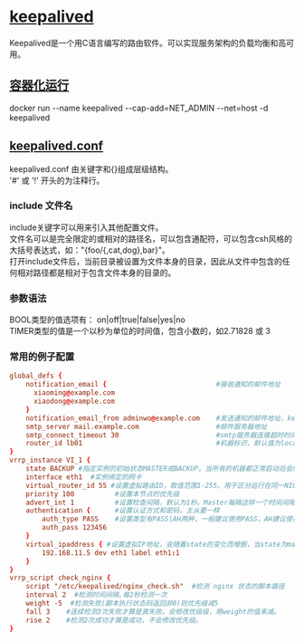 # [keepalived](https://www.keepalived.org/index.html)

Keepalived是一个用C语言编写的路由软件。可以实现服务架构的负载均衡和高可用。

## [容器化运行](https://github.com/acassen/keepalived/tree/master/docker)

docker run --name keepalived --cap-add=NET_ADMIN --net=host -d keepalived

## [keepalived.conf](https://www.keepalived.org/manpage.html)

keepalived.conf 由关键字和{}组成层级结构。  
'#' 或 '!' 开头的为注释行。  

### include 文件名

include关键字可以用来引入其他配置文件。  
文件名可以是完全限定的或相对的路径名，可以包含通配符，可以包含csh风格的大括号表达式，如："{foo/{,cat,dog},bar}"。  
打开include文件后，当前目录被设置为文件本身的目录，因此从文件中包含的任何相对路径都是相对于包含文件本身的目录的。  

### 参数语法

BOOL类型的值选项有： on|off|true|false|yes|no  
TIMER类型的值是一个以秒为单位的时间值，包含小数的，如2.71828 或 3  

### 常用的例子配置

```conf
global_defs {
    notification_email {                           #接收通知的邮件地址
      xiaoming@example.com
      xiaodong@example.com
    }
    notification_email_from adminwo@example.com    #发送通知的邮件地址，keepalived在发生例如切换操作时会发送通知邮件。
    smtp_server mail.example.com                   #邮件服务器地址
    smtp_connect_timeout 30                        #smtp服务器连接超时时间
    router_id lb01                                 #机器标识，默认值为local host name
}
vrrp_instance VI_1 {
    state BACKUP #指定实例的初始状态MASTER或BACKUP。当所有的机器都正常启动后会触发选举机制，优先权最高的会成master节点，所以初始状态不一定是最终状态 
    interface eth1  #实例绑定的网卡
    virtual_router_id 55 #设置虚拟路由ID，取值范围1-255。用于区分运行在同一NIC上的多个vrrpd实例。
    priority 100          #设置本节点的优先级
    advert_int 1          #设置检查间隔，默认为1秒。Master每隔这样一个时间间隔会发送广播报文以通知组内其它路由器自己正常工作
    authentication {      #设置认证方式和密码，主从要一样
        auth_type PASS    #设置类型有PASS|AH两种，一般建议使用PASS，AH建议使用。
        auth_pass 123456
    }
    virtual_ipaddress { #设置虚拟IP地址，会随着state的变化而增删，当state为master时添加，当state为backup时删除。
        192.168.11.5 dev eth1 label eth1:1
    }
}
vrrp_script check_nginx {  
    script "/etc/keepalived/nginx_check.sh"  #检测 nginx 状态的脚本路径
    interval 2  #检测时间间隔,每2秒检测一次
    weight -5  #检测失败(脚本执行状态码返回非0)则优先级减5
    fall 3    #连续检测3次失败才算是真失败。会修改优级级，用weight的值来减。
    rise 2    #检测2次成功才算是成功，不会修改优先级。
}  
```
